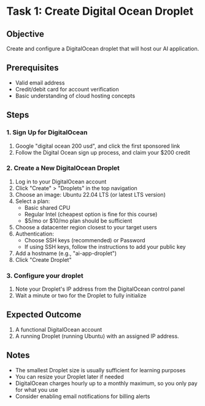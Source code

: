 # Task 1: Create Digital Ocean Droplet

## Objective
Create and configure a DigitalOcean droplet that will host our AI application.

## Prerequisites
- Valid email address
- Credit/debit card for account verification
- Basic understanding of cloud hosting concepts

## Steps

### 1. Sign Up for DigitalOcean
1. Google "digital ocean 200 usd", and click the first sponsored link
2. Follow the Digital Ocean sign up process, and claim your $200 credit

### 2. Create a New DigitalOcean Droplet
1. Log in to your DigitalOcean account
2. Click "Create" > "Droplets" in the top navigation
3. Choose an image: Ubuntu 22.04 LTS (or latest LTS version)
4. Select a plan:
   - Basic shared CPU
   - Regular Intel (cheapest option is fine for this course)
   - $5/mo or $10/mo plan should be sufficient
5. Choose a datacenter region closest to your target users
6. Authentication:
   - Choose SSH keys (recommended) or Password
   - If using SSH keys, follow the instructions to add your public key
7. Add a hostname (e.g., "ai-app-droplet")
8. Click "Create Droplet"

### 3. Configure your droplet
1. Note your Droplet's IP address from the DigitalOcean control panel
2. Wait a minute or two for the Droplet to fully initialize


## Expected Outcome
1. A functional DigitalOcean account
2. A running Droplet (running Ubuntu) with an assigned IP address.

## Notes
- The smallest Droplet size is usually sufficient for learning purposes
- You can resize your Droplet later if needed
- DigitalOcean charges hourly up to a monthly maximum, so you only pay for what you use 
- Consider enabling email notifications for billing alerts 
